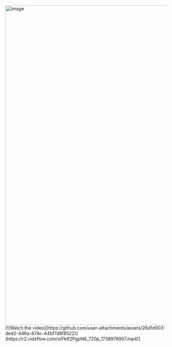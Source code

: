 <img width="1776" height="997" alt="image" src="https://github.com/user-attachments/assets/26d1d003-ded2-446a-874c-44bf7d8f8522" />
[![Watch the video](https://github.com/user-attachments/assets/26d1d003-ded2-446a-874c-44bf7d8f8522)](https://r2.vidzflow.com/v/Fktf2PgpN6_720p_1738976907.mp4)]

